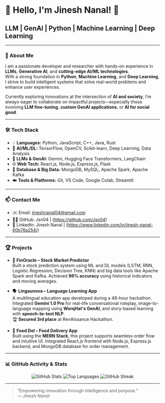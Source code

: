 # 👋 Hello, I'm Jinesh Nanal! 🚀

## LLM | GenAI | Python | Machine Learning | Deep Learning

---

### 🧠 About Me

I am a passionate developer and researcher with hands-on experience in **LLMs**, **Generative AI**, and **cutting-edge AI/ML technologies**.  
With a strong foundation in **Python**, **Machine Learning**, and **Deep Learning**, I strive to build intelligent systems that solve real-world problems and enhance user experiences.

Currently exploring innovations at the intersection of **AI and society**, I’m always eager to collaborate on impactful projects—especially those involving **LLM fine-tuning**, **custom GenAI applications**, or **AI for social good**.

---

### 🛠️ Tech Stack

- 💡 **Languages:** Python, JavaScript, C++, Java, Rust  
- 🧠 **AI/ML/DL:** TensorFlow, OpenCV, Scikit-learn, Deep Learning, Data Analysis  
- 🔁 **LLMs & GenAI:** Gemini, Hugging Face Transformers, LangChain  
- 🌐 **Web Tech:** React.js, Node.js, Express.js, Flask  
- 💾 **Database & Big Data:** MongoDB, MySQL, Apache Spark, Apache Kafka  
- ☁️ **Tools & Platforms:** Git, VS Code, Google Colab, Streamlit

---

### 📫 Contact Me

- ✉️ Email: jineshnanal04@gmail.com
- 🧑‍💻 GitHub: Jsn04 | (https://github.com/Jsn04)
- 💼 LinkedIn: Jinesh Nanal | (https://www.linkedin.com/in/jinesh-nanal-60b76a254/)

---

### 🏆 Projects

- 🔮 **FinOracle – Stock Market Predictor**  
  Built a stock prediction system using ML and DL models (LSTM, RNN, Logistic Regression, Decision Tree, KNN) and big data tools like Apache Spark and Kafka. Achieved **96% accuracy** using historical indicators and moving averages.

- 🗣️ **Lingaunova – Language Learning App**  
  A multilingual education app developed during a 48-hour hackathon. Integrated **Gemini 1.0 Pro** for real-life conversational roleplay, image-to-language mapping using **WorqHat's GenAI**, and story-based learning with **speech-to-text NLP**.  
  🏆 **Secured 3rd place** at RenAIssance Hackathon.

- 🍴 **Food Del – Food Delivery App**  
  Built using the **MERN Stack**, this project supports seamless order flow and intuitive UI. Integrated React.js frontend with Node.js, Express.js backend, and MongoDB database for order management.

---

### 📊 GitHub Activity & Stats

<div align="center">
  <img src="https://github-readme-stats.vercel.app/api?username=Jsn04&show_icons=true&theme=tokyonight" alt="GitHub Stats" />
  <img src="https://github-readme-stats.vercel.app/api/top-langs/?username=Jsn04&layout=compact&theme=tokyonight" alt="Top Languages" />
  <img src="https://github-readme-streak-stats.herokuapp.com?user=Jsn04&theme=tokyonight" alt="GitHub Streak" />
</div>

---

> “Empowering innovation through intelligence and purpose.”  
> — *Jinesh Nanal*
